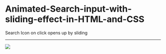 # Animated-Search-input-with-sliding-effect-in-HTML-and-CSS
Search Icon on click opens up by sliding
<hr/>
<img src="search.png">

